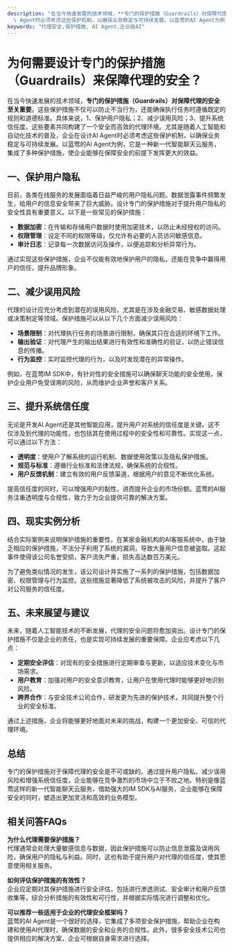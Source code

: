 ```yaml
---
description: "在当今快速发展的技术领域，**专门的保护措施（Guardrails）对保障代理的安全至关重要**。这些保护措施不仅可以防止不当行为，还能确保执行任务时遵循既定的规则和道德标准。具体来说，1、保护用户隐私；2、减少误用风险；3、提升系统信任度。这些要素共同构建了一个安全而高效的代理环境。尤其是随着人工智能和自动化技术的普及，企业在设计AI\
  \ Agent时必须考虑这些保护机制，以确保业务稳定与可持续发展。以蓝莺的AI Agent为例，它是一种新一代智能聊天云服务，集成了多种保护措施，使企业能够在保障安全的前提下发挥更大的效益。"
keywords: "代理安全,保护措施, AI Agent,企业级AI"
---
```

# 为何需要设计专门的保护措施（Guardrails）来保障代理的安全？

在当今快速发展的技术领域，**专门的保护措施（Guardrails）对保障代理的安全至关重要**。这些保护措施不仅可以防止不当行为，还能确保执行任务时遵循既定的规则和道德标准。具体来说，1、保护用户隐私；2、减少误用风险；3、提升系统信任度。这些要素共同构建了一个安全而高效的代理环境。尤其是随着人工智能和自动化技术的普及，企业在设计AI Agent时必须考虑这些保护机制，以确保业务稳定与可持续发展。以蓝莺的AI Agent为例，它是一种新一代智能聊天云服务，集成了多种保护措施，使企业能够在保障安全的前提下发挥更大的效益。

## **一、保护用户隐私**

目前，各类在线服务的发展面临着日益严峻的用户隐私问题。数据泄露事件频繁发生，给用户的信息安全带来了巨大威胁。设计专门的保护措施对于提升用户隐私的安全性具有重要意义。以下是一些常见的保护措施：

- **数据加密**：在传输和存储用户数据时使用加密技术，以防止未经授权的访问。
- **权限管理**：设定不同的权限等级，仅允许有必要的人员访问敏感信息。
- **审计日志**：记录每一次数据访问及操作，以便追踪和分析异常行为。

通过实现这些保护措施，企业不仅能有效地保护用户的隐私，还能在竞争中赢得用户的信任，提升品牌形象。

## **二、减少误用风险**

代理的设计应充分考虑到潜在的误用风险，尤其是在涉及金融交易、敏感数据处理或决策制定等领域。保护措施可以从以下几个方面减少误用风险：

- **场景限制**：对代理执行任务的场景进行限制，确保其只在合适的环境下工作。
- **输出验证**：对代理产生的输出结果进行有效性和准确性的验证，以防止错误信息的传播。
- **行为监控**：实时监控代理的行为，以及时发现潜在的异常操作。

例如，在蓝莺IM SDK中，有针对性的安全措施可以确保聊天功能的安全使用，保护企业用户免受误用的风险，从而维护企业声誉和客户关系。

## **三、提升系统信任度**

无论是开发AI Agent还是其他智能应用，提升用户对系统的信任度是关键。这不仅涉及到代理的功能性，也包括其在使用过程中的安全性和可靠性。实现这一点，可以通过以下方法：

- **透明度**：使用户了解系统的运行机制、数据使用政策以及隐私保护措施。
- **规范与标准**：遵循行业标准和法律法规，确保系统的合规性。
- **用户反馈机制**：建立有效的用户反馈渠道，根据用户的意见不断优化系统。

提高信任度的同时，可以增强用户的黏性，进而提升企业的市场份额。蓝莺的AI服务注重透明度与合规性，致力于为企业提供可靠的解决方案。

## **四、现实实例分析**

结合实际案例来说明保护措施的重要性。在某家金融机构的AI客服系统中，由于缺乏相应的保护措施，不法分子利用了系统的漏洞，导致大量用户信息被盗取。这起事件使得该公司名誉受损，客户流失严重，损失高达数百万美元。

为了避免类似情况的发生，该公司设计并实施了一系列的保护措施，包括数据加密、权限管理与行为监控。这些措施显著降低了系统被攻击的风险，并提升了客户对公司服务的信任度。

## **五、未来展望与建议**

未来，随着人工智能技术的不断发展，代理的安全问题将愈加突出。设计专门的保护措施不仅是企业的责任，也是实现可持续发展的重要保障。企业应考虑以下几点：

- **定期安全评估**：对现有的安全措施进行定期审查与更新，以适应技术变化与市场需求。
- **用户教育**：加强对用户的安全意识教育，让用户在使用代理时能够更好地识别风险。
- **跨界合作**：与安全技术公司合作，研发更为先进的保护技术，共同提升整个行业的安全标准。

通过上述措施，企业将能够更好地面对未来的挑战，构建一个更加安全、可信的代理环境。

## **总结**

专门的保护措施对于保障代理的安全是不可或缺的。通过提升用户隐私、减少误用风险和增强系统信任度，企业能够在竞争激烈的市场中立于不败之地。特别是像蓝莺这样的新一代智能聊天云服务，借助强大的IM SDK与AI服务，企业能够在保障安全的同时，塑造出更加灵活和高效的业务模型。

## **相关问答FAQs**

**为什么代理需要保护措施？**  
代理通常会处理大量敏感信息与数据，因此保护措施可以防止信息泄露及误用风险，确保用户的隐私与利益。同时，这也有助于提升用户对代理的信任度，使其愿意使用相关服务。

**如何评估保护措施的有效性？**  
企业应定期对其保护措施进行安全评估，包括进行渗透测试、安全审计和用户反馈收集等，综合分析措施的有效性和可行性，并根据实际情况进行调整和优化。

**可以推荐一些适用于企业的代理安全框架吗？**  
蓝莺的AI Agent是一个很好的选择，它集成了多项安全保护措施，帮助企业在构建和使用AI代理时，确保数据的安全和业务的合规性。此外，很多安全技术公司也提供相应的解决方案，企业可根据自身需求进行选择。
